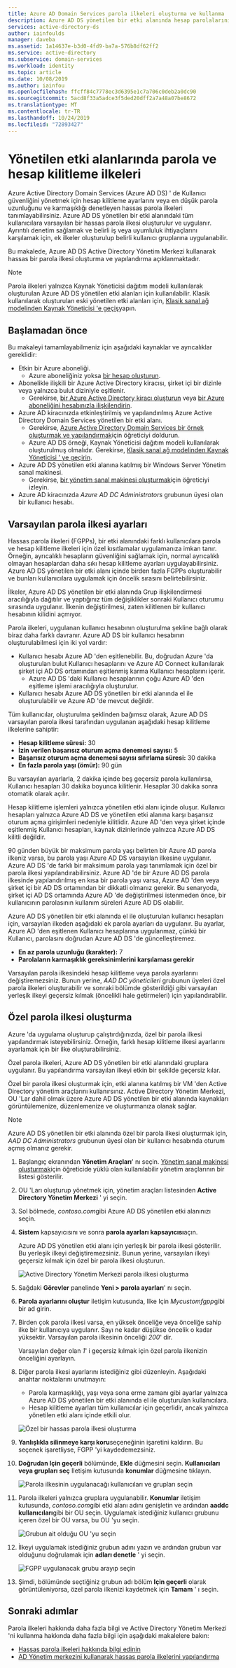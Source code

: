 ```yaml
---
title: Azure AD Domain Services parola ilkeleri oluşturma ve kullanma | Microsoft Docs
description: Azure AD DS yönetilen bir etki alanında hesap parolalarını güvenli hale getirmek ve denetlemek için hassas parola ilkelerinin nasıl ve neden kullanılacağını öğrenin.
services: active-directory-ds
author: iainfoulds
manager: daveba
ms.assetid: 1a14637e-b3d0-4fd9-ba7a-576b8df62ff2
ms.service: active-directory
ms.subservice: domain-services
ms.workload: identity
ms.topic: article
ms.date: 10/08/2019
ms.author: iainfou
ms.openlocfilehash: ffcff84c7778ec3d6395e1c7a706c0deb2a0dc90
ms.sourcegitcommit: 5acd8f33a5adce3f5ded20dff2a7a48a07be8672
ms.translationtype: MT
ms.contentlocale: tr-TR
ms.lasthandoff: 10/24/2019
ms.locfileid: "72893427"
---
```

# <a name="password-and-account-lockout-policies-on-managed-domains"></a>Yönetilen etki alanlarında parola ve hesap kilitleme ilkeleri

Azure Active Directory Domain Services (Azure AD DS) ' de Kullanıcı güvenliğini yönetmek için hesap kilitleme ayarlarını veya en düşük parola uzunluğunu ve karmaşıklığı denetleyen hassas parola ilkeleri tanımlayabilirsiniz. Azure AD DS yönetilen bir etki alanındaki tüm kullanıcılara varsayılan bir hassas parola ilkesi oluşturulur ve uygulanır. Ayrıntılı denetim sağlamak ve belirli iş veya uyumluluk ihtiyaçlarını karşılamak için, ek ilkeler oluşturulup belirli kullanıcı gruplarına uygulanabilir.

Bu makalede, Azure AD DS Active Directory Yönetim Merkezi kullanarak hassas bir parola ilkesi oluşturma ve yapılandırma açıklanmaktadır.

> [!NOTE]
> Parola ilkeleri yalnızca Kaynak Yöneticisi dağıtım modeli kullanılarak oluşturulan Azure AD DS yönetilen etki alanları için kullanılabilir. Klasik kullanılarak oluşturulan eski yönetilen etki alanları için, [Klasik sanal ağ modelinden Kaynak Yöneticisi 'e geçiş][migrate-from-classic]yapın.

## <a name="before-you-begin"></a>Başlamadan önce

Bu makaleyi tamamlayabilmeniz için aşağıdaki kaynaklar ve ayrıcalıklar gereklidir:

* Etkin bir Azure aboneliği.
  * Azure aboneliğiniz yoksa [bir hesap oluşturun](https://azure.microsoft.com/free/?WT.mc_id=A261C142F).
* Abonelikle ilişkili bir Azure Active Directory kiracısı, şirket içi bir dizinle veya yalnızca bulut diziniyle eşitlenir.
  * Gerekirse, [bir Azure Active Directory kiracı oluşturun][create-azure-ad-tenant] veya [bir Azure aboneliğini hesabınızla ilişkilendirin][associate-azure-ad-tenant].
* Azure AD kiracınızda etkinleştirilmiş ve yapılandırılmış Azure Active Directory Domain Services yönetilen bir etki alanı.
  * Gerekirse, [Azure Active Directory Domain Services bir örnek oluşturmak ve yapılandırmak][create-azure-ad-ds-instance]için öğreticiyi doldurun.
  * Azure AD DS örneği, Kaynak Yöneticisi dağıtım modeli kullanılarak oluşturulmuş olmalıdır. Gerekirse, [Klasik sanal ağ modelinden Kaynak Yöneticisi ' ye geçirin][migrate-from-classic].
* Azure AD DS yönetilen etki alanına katılmış bir Windows Server Yönetim sanal makinesi.
  * Gerekirse, [bir yönetim sanal makinesi oluşturmak][tutorial-create-management-vm]için öğreticiyi izleyin.
* Azure AD kiracınızda *Azure AD DC Administrators* grubunun üyesi olan bir kullanıcı hesabı.

## <a name="default-password-policy-settings"></a>Varsayılan parola ilkesi ayarları

Hassas parola ilkeleri (FGPPs), bir etki alanındaki farklı kullanıcılara parola ve hesap kilitleme ilkeleri için özel kısıtlamalar uygulamanıza imkan tanır. Örneğin, ayrıcalıklı hesapların güvenliğini sağlamak için, normal ayrıcalıklı olmayan hesaplardan daha sıkı hesap kilitleme ayarları uygulayabilirsiniz. Azure AD DS yönetilen bir etki alanı içinde birden fazla FGPPs oluşturabilir ve bunları kullanıcılara uygulamak için öncelik sırasını belirtebilirsiniz.

İlkeler, Azure AD DS yönetilen bir etki alanında Grup ilişkilendirmesi aracılığıyla dağıtılır ve yaptığınız tüm değişiklikler sonraki Kullanıcı oturumu sırasında uygulanır. İlkenin değiştirilmesi, zaten kilitlenen bir kullanıcı hesabının kilidini açmıyor.

Parola ilkeleri, uygulanan kullanıcı hesabının oluşturulma şekline bağlı olarak biraz daha farklı davranır. Azure AD DS bir kullanıcı hesabının oluşturulabilmesi için iki yol vardır:

* Kullanıcı hesabı Azure AD 'den eşitlenebilir. Bu, doğrudan Azure 'da oluşturulan bulut Kullanıcı hesaplarını ve Azure AD Connect kullanılarak şirket içi AD DS ortamından eşitlenmiş karma Kullanıcı hesaplarını içerir.
    * Azure AD DS 'daki Kullanıcı hesaplarının çoğu Azure AD 'den eşitleme işlemi aracılığıyla oluşturulur.
* Kullanıcı hesabı Azure AD DS yönetilen bir etki alanında el ile oluşturulabilir ve Azure AD 'de mevcut değildir.

Tüm kullanıcılar, oluşturulma şeklinden bağımsız olarak, Azure AD DS varsayılan parola ilkesi tarafından uygulanan aşağıdaki hesap kilitleme ilkelerine sahiptir:

* **Hesap kilitleme süresi:** 30
* **İzin verilen başarısız oturum açma denemesi sayısı:** 5
* **Başarısız oturum açma denemesi sayısı sıfırlama süresi:** 30 dakika
* **En fazla parola yaşı (ömür):** 90 gün

Bu varsayılan ayarlarla, 2 dakika içinde beş geçersiz parola kullanılırsa, Kullanıcı hesapları 30 dakika boyunca kilitlenir. Hesaplar 30 dakika sonra otomatik olarak açılır.

Hesap kilitleme işlemleri yalnızca yönetilen etki alanı içinde oluşur. Kullanıcı hesapları yalnızca Azure AD DS ve yönetilen etki alanına karşı başarısız oturum açma girişimleri nedeniyle kilitlidir. Azure AD 'den veya şirket içinde eşitlenmiş Kullanıcı hesapları, kaynak dizinlerinde yalnızca Azure AD DS kilitli değildir.

90 günden büyük bir maksimum parola yaşı belirten bir Azure AD parola ilkeniz varsa, bu parola yaşı Azure AD DS varsayılan ilkesine uygulanır. Azure AD DS 'de farklı bir maksimum parola yaşı tanımlamak için özel bir parola ilkesi yapılandırabilirsiniz. Azure AD 'de bir Azure AD DS parola ilkesinde yapılandırılmış en kısa bir parola yaşı varsa, Azure AD 'den veya şirket içi bir AD DS ortamından bir dikkatli olmanız gerekir. Bu senaryoda, şirket içi AD DS ortamında Azure AD 'de değiştirilmesi istenmeden önce, bir kullanıcının parolasının kullanım süreleri Azure AD DS olabilir.

Azure AD DS yönetilen bir etki alanında el ile oluşturulan kullanıcı hesapları için, varsayılan ilkeden aşağıdaki ek parola ayarları da uygulanır. Bu ayarlar, Azure AD 'den eşitlenen Kullanıcı hesaplarına uygulanmaz, çünkü bir Kullanıcı, parolasını doğrudan Azure AD DS 'de güncelleştiremez.

* **En az parola uzunluğu (karakter):** 7
* **Parolaların karmaşıklık gereksinimlerini karşılaması gerekir**

Varsayılan parola ilkesindeki hesap kilitleme veya parola ayarlarını değiştiremezsiniz. Bunun yerine, *AAD DC yöneticileri* grubunun üyeleri özel parola ilkeleri oluşturabilir ve sonraki bölümde gösterildiği gibi varsayılan yerleşik ilkeyi geçersiz kılmak (öncelikli hale getirmeleri) için yapılandırabilir.

## <a name="create-a-custom-password-policy"></a>Özel parola ilkesi oluşturma

Azure 'da uygulama oluşturup çalıştırdığınızda, özel bir parola ilkesi yapılandırmak isteyebilirsiniz. Örneğin, farklı hesap kilitleme ilkesi ayarlarını ayarlamak için bir ilke oluşturabilirsiniz.

Özel parola ilkeleri, Azure AD DS yönetilen bir etki alanındaki gruplara uygulanır. Bu yapılandırma varsayılan ilkeyi etkin bir şekilde geçersiz kılar.

Özel bir parola ilkesi oluşturmak için, etki alanına katılmış bir VM 'den Active Directory yönetim araçlarını kullanırsınız. Active Directory Yönetim Merkezi, OU 'Lar dahil olmak üzere Azure AD DS yönetilen bir etki alanında kaynakları görüntülemenize, düzenlemenize ve oluşturmanıza olanak sağlar.

> [!NOTE]
> Azure AD DS yönetilen bir etki alanında özel bir parola ilkesi oluşturmak için, *AAD DC Administrators* grubunun üyesi olan bir kullanıcı hesabında oturum açmış olmanız gerekir.

1. Başlangıç ekranından **Yönetim Araçları**' nı seçin. [Yönetim sanal makinesi oluşturmak][tutorial-create-management-vm]için öğreticide yüklü olan kullanılabilir yönetim araçlarının bir listesi gösterilir.
1. OU 'Ları oluşturup yönetmek için, yönetim araçları listesinden **Active Directory Yönetim Merkezi** ' yi seçin.
1. Sol bölmede, *contoso.com*gibi Azure AD DS yönetilen etki alanınızı seçin.
1. **Sistem** kapsayıcısını ve sonra **parola ayarları kapsayıcısı**açın.

    Azure AD DS yönetilen etki alanı için yerleşik bir parola ilkesi gösterilir. Bu yerleşik ilkeyi değiştiremezsiniz. Bunun yerine, varsayılan ilkeyi geçersiz kılmak için özel bir parola ilkesi oluşturun.

    ![Active Directory Yönetim Merkezi parola ilkesi oluşturma](./media/password-policy/create-password-policy-adac.png)

1. Sağdaki **Görevler** panelinde **Yeni > parola ayarları**' nı seçin.
1. **Parola ayarlarını oluştur** iletişim kutusunda, Ilke Için *Mycustomfgpp*gibi bir ad girin.
1. Birden çok parola ilkesi varsa, en yüksek önceliğe veya önceliğe sahip ilke bir kullanıcıya uygulanır. Sayı ne kadar düşükse öncelik o kadar yüksektir. Varsayılan parola ilkesinin önceliği *200*' dir.

    Varsayılan değer olan *1*' i geçersiz kılmak için özel parola ilkenizin önceliğini ayarlayın.

1. Diğer parola ilkesi ayarlarını istediğiniz gibi düzenleyin. Aşağıdaki anahtar noktalarını unutmayın:

    * Parola karmaşıklığı, yaşı veya sona erme zamanı gibi ayarlar yalnızca Azure AD DS yönetilen bir etki alanında el ile oluşturulan kullanıcılara.
    * Hesap kilitleme ayarları tüm kullanıcılar için geçerlidir, ancak yalnızca yönetilen etki alanı içinde etkili olur.

    ![Özel bir hassas parola ilkesi oluşturma](./media/how-to/custom-fgpp.png)

1. **Yanlışlıkla silinmeye karşı koru**seçeneğinin işaretini kaldırın. Bu seçenek işaretliyse, FGPP 'yi kaydedemezsiniz.
1. **Doğrudan Için geçerli** bölümünde, **Ekle** düğmesini seçin. **Kullanıcıları veya grupları seç** Iletişim kutusunda **konumlar** düğmesine tıklayın.

    ![Parola ilkesinin uygulanacağı kullanıcıları ve grupları seçin](./media/how-to/fgpp-applies-to.png)

1. Parola ilkeleri yalnızca gruplara uygulanabilir. **Konumlar** iletişim kutusunda, *contoso.com*gibi etki alanı adını genişletin ve ardından **aaddc kullanıcıları**gibi bir OU seçin. Uygulamak istediğiniz kullanıcı grubunu içeren özel bir OU varsa, bu OU 'yu seçin.

    ![Grubun ait olduğu OU 'yu seçin](./media/how-to/fgpp-container.png)

1. İlkeyi uygulamak istediğiniz grubun adını yazın ve ardından grubun var olduğunu doğrulamak için **adları denetle** ' yi seçin.

    ![FGPP uygulanacak grubu arayıp seçin](./media/how-to/fgpp-apply-group.png)

1. Şimdi, bölümünde seçtiğiniz grubun adı bölüm **Için geçerli** olarak görüntüleniyorsa, özel parola ilkenizi kaydetmek için **Tamam** ' ı seçin.

## <a name="next-steps"></a>Sonraki adımlar

Parola ilkeleri hakkında daha fazla bilgi ve Active Directory Yönetim Merkezi 'ni kullanma hakkında daha fazla bilgi için aşağıdaki makalelere bakın:

* [Hassas parola ilkeleri hakkında bilgi edinin](/previous-versions/windows/it-pro/windows-server-2008-R2-and-2008/cc770394(v=ws.10))
* [AD Yönetim merkezini kullanarak hassas parola ilkelerini yapılandırma](/windows-server/identity/ad-ds/get-started/adac/introduction-to-active-directory-administrative-center-enhancements--level-100-#fine_grained_pswd_policy_mgmt)

<!-- INTERNAL LINKS -->
[create-azure-ad-tenant]: ../active-directory/fundamentals/sign-up-organization.md
[associate-azure-ad-tenant]: ../active-directory/fundamentals/active-directory-how-subscriptions-associated-directory.md
[create-azure-ad-ds-instance]: tutorial-create-instance.md
[tutorial-create-management-vm]: tutorial-create-management-vm.md
[migrate-from-classic]: migrate-from-classic-vnet.md
